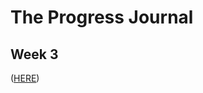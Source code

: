 # The Progress Journal

## Week 3 
([HERE](https://github.com/MEF-BDA503/pj18-gokceezeroglu/week3.html))
